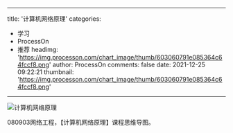 
---
title: '计算机网络原理'
categories: 
 - 学习
 - ProcessOn
 - 推荐
headimg: 'https://img.processon.com/chart_image/thumb/603060791e085364c64fccf8.png'
author: ProcessOn
comments: false
date: 2021-12-25 09:22:21
thumbnail: 'https://img.processon.com/chart_image/thumb/603060791e085364c64fccf8.png'
---

<div>   
<img class="thumb" alt="计算机网络原理" src="https://img.processon.com/chart_image/thumb/603060791e085364c64fccf8.png" referrerpolicy="no-referrer">
<p>080903网络工程，【计算机网络原理】课程思维导图。</p>  
</div>
            